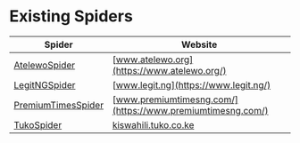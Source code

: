 # Existing Spiders

| Spider | Website |
|--------|---------|
| [AtelewoSpider](atelewo.py) | [www.atelewo.org](https://www.atelewo.org/)
| [LegitNGSpider](legitng.py) | [www.legit.ng](https://www.legit.ng/)
| [PremiumTimesSpider](premiumtimes.py) | [www.premiumtimesng.com/](https://www.premiumtimesng.com/)
| [TukoSpider](tuko.py) | [kiswahili.tuko.co.ke](https://kiswahili.tuko.co.ke)